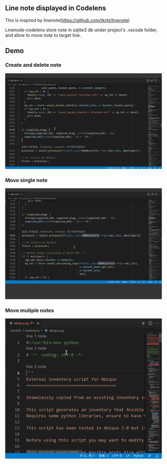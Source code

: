 ## Line note displayed in Codelens

This is inspired by linenote(https://github.com/tkrkt/linenote)

Linenode-codelens store note in sqlite3 db under project's .vscode folder, and allow to move note to target line.

## Demo
### Create and delete note
![Demo](demo.gif)

### Move single note
![Demo2](demo2.gif)

### Move mutiple notes
![Demo3](demo3.gif)
